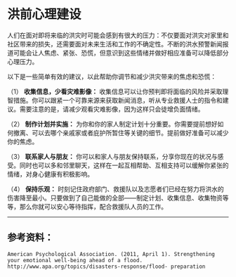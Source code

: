 # 洪前心理建设

人们在面对即将来临的洪灾时可能会感到有很大的压力：不仅要面对洪灾对家里和社区带来的损失，还需要面对未来生活和工作的不确定性。不断的洪水预警新闻报道可能会让人焦虑、紧张、恐慌，但意识到这些情绪并做好相应准备可以降低部分心理压力。 

以下是一些简单有效的建议，以此帮助你调节和减少洪灾带来的焦虑和恐慌： 

（1） **收集信息，少看灾难影像：** 收集信息可以让你预判即将面临的风险并采取理智措施。你可以跟紧一个可靠来源来获取新闻消息，听从专业救援人士的指令和建议。需要注意的是，请减少观看灾难影像，因为这样只会徒增负面情绪。 

（2） **制作计划并实施：** 为你和你的家人制定计划十分重要。你需要提前想好如何撤离、可以去哪个亲戚家或者庇护所暂住等关键的细节。提前做好准备可以减少你的焦虑。 

（3） **联系家人与朋友：** 你可以和家人与朋友保持联系，分享你现在的状况与感受。同时也可以多和邻里聊天，这样在一起互相帮助、互相支持可以缓解你紧张的情绪，对身心健康有积极影响。 

（4） **保持乐观：** 时刻记住政府部门、救援队以及志愿者们已经在努力将洪水的伤害降至最小。只要做到了自己能做的全部——制定计划、收集信息、收集物资等等，那么你就可以安心等待指挥，配合救援队人员的工作。 

--- 

## 参考资料：

```
American Psychological Association. (2011, April 1). Strengthening your emotional well-being ahead of a flood. http://www.apa.org/topics/disasters-response/flood- preparation
```